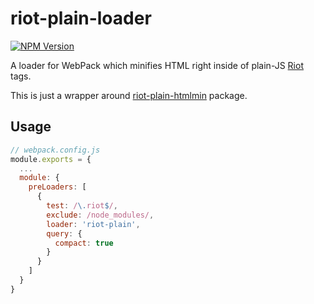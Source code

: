 # riot-plain-loader
[![NPM Version][npm-image]][npm-url]

A loader for WebPack which minifies HTML right inside of plain-JS [Riot](http://riotjs.com) tags.

This is just a wrapper around [riot-plain-htmlmin](https://github.com/ilearnio/riot-plain-htmlmin) package.

## Usage

```js
// webpack.config.js
module.exports = {
  ...
  module: {
    preLoaders: [
      {
        test: /\.riot$/,
        exclude: /node_modules/,
        loader: 'riot-plain',
        query: {
          compact: true
        }
      }
    ]
  }
}
```

[npm-image]: https://img.shields.io/npm/v/riot-plain-loader.svg
[npm-url]: https://npmjs.org/package/riot-plain-loader
